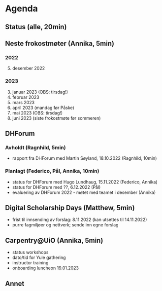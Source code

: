 # Agenda

## Status (alle, 20min)

## Neste frokostmøter (Annika, 5min)

### 2022
5. desember 2022

### 2023
3. januar 2023 (OBS: tirsdag!)
6. februar 2023
6. mars 2023
3. april 2023 (mandag før Påske)
2. mai 2023 (OBS: tirsdag!)
5. juni 2023 (siste frokostmøte før sommeren)

## DHForum

### Avholdt (Ragnhild, 5min)
- rapport fra DHForum med Martin Søyland, 18.10.2022 (Ragnhild, 10min)

### Planlagt (Federico, Pål, Annika, 10min)
- status for DHForum med Hugo Lundhaug, 15.11.2022 (Federico, Annika)
- status for DHForum med ??, 6.12.2022 (Pål)
- evaluering av DHForum 2022 - møtet med teamet i desember (Annika)

## Digital Scholarship Days (Matthew, 5min)
- frist til innsending av forslag: 8.11.2022 (kan utsettes til 14.11.2022)
- purre fagmiljøer og nettverk; sende inn egne forslag

## Carpentry@UiO (Annika, 5min)
- status workshops
- dato/tid for Yule gathering
- instructor training
- onboarding luncheon 19.01.2023

## Annet
